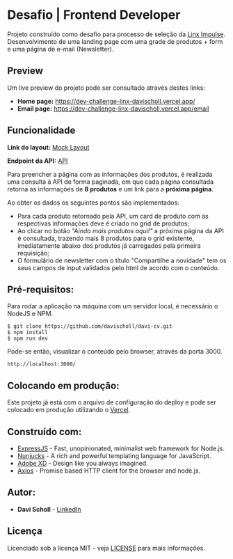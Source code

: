 # Desafio | Frontend Developer

Projeto construído como desafio para processo de seleção da [Linx Impulse](https://www.linx.com.br/). Desenvolvimento de uma landing page com uma grade de produtos + form e uma página de e-mail (Newsletter).

## Preview

Um live preview do projeto pode ser consultado através destes links:
- **Home page:** https://dev-challenge-linx-davischoll.vercel.app/
- **Email page:** https://dev-challenge-linx-davischoll.vercel.app/email 

## Funcionalidade

**Link do layout:** [Mock Layout](https://xd.adobe.com/spec/4025e242-a495-4594-71d2-5fd89d774b57-3614)

**Endpoint da API:** [API](https://frontend-intern-challenge-api.iurykrieger.now.sh/products?page=1)

Para preencher a página com as informações dos produtos, é realizada uma consulta à API de forma paginada, em que cada página consultada retorna as informações de __8 produtos__ e um link para a __próxima página__.

Ao obter os dados os seguintes pontos são implementados:

- Para cada produto retornado pela API, um card de produto com as respectivas informações deve é criado no grid de produtos;
- Ao clicar no botão *"Ainda mais produtos aqui!"* a próxima página da API é consultada, trazendo mais 8 produtos para o grid existente, imediatamente abaixo dos produtos já carregados pela primeira requisição;
- O formulário de newsletter com o título "Compartilhe a novidade" tem os seus campos de input validados pelo html de acordo com o conteúdo.

## Pré-requisitos:

Para rodar a aplicação na máquina com um servidor local, é necessário o NodeJS e NPM.

```
$ git clone https://github.com/davischoll/davi-cv.git
$ npm install
$ npm run dev
```

Pode-se então, visualizar o conteúdo pelo browser, através da porta 3000.
```
http://localhost:3000/
```

## Colocando em produção:

Este projeto já está com o arquivo de configuração do deploy e pode ser colocado em produção utilizando o [Vercel](http://vercel.com/).

## Construído com:

* [ExpressJS](https://expressjs.com/) - Fast, unopinionated, minimalist web framework for Node.js.
* [Nunjucks](https://mozilla.github.io/nunjucks/) - A rich and powerful templating language for JavaScript.
* [Adobe XD](https://www.adobe.com/products/xd.html) - Design like you always imagined.
* [Axios](https://github.com/axios/axios) - Promise based HTTP client for the browser and node.js.

## Autor:

* **Davi Scholl** - [LinkedIn](https://www.linkedin.com/in/davischoll/)


## Licença

Licenciado sob a licença MIT - veja [LICENSE](LICENSE) para mais informações.